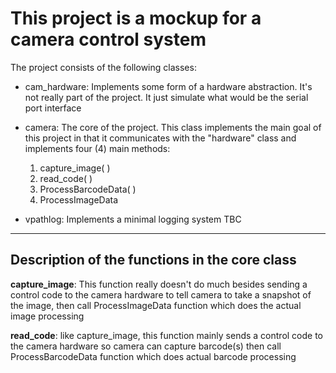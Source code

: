 # This project is a mockup for a camera control system

The project consists of the following classes:

- cam_hardware:
  Implements some form of a hardware abstraction. It's not really part of the project. It just simulate what would be the serial port interface

- camera: 
  The core of the project. This class implements the main goal of this project in that it communicates with the "hardware" class and implements four (4) main methods:
  1. capture_image( )
  2. read_code( )
  3. ProcessBarcodeData( )
  4. ProcessImageData


- vpathlog:
  Implements a minimal logging system TBC
  
---------------------------------------------------------------------------------------------------------------------

## Description of the functions in the core class

**capture_image**:
This function really doesn't do much besides sending a control code to the camera hardware to tell camera to take a snapshot of the image, then call ProcessImageData function which does the actual image processing

**read_code**:
like capture_image, this function mainly sends a control code to the camera hardware so camera can capture barcode(s) then call ProcessBarcodeData function which does actual barcode processing
